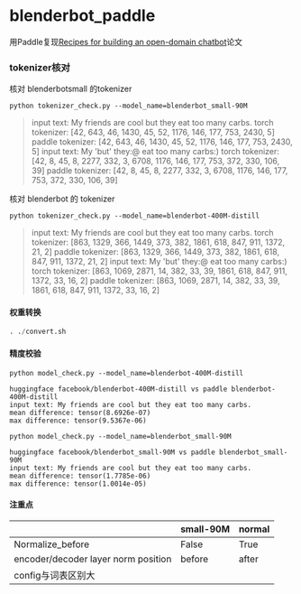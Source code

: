 # blenderbot_paddle

用Paddle复现[Recipes for building an open-domain chatbot](https://aclanthology.org/2021.eacl-main.24.pdf)论文

### tokenizer核对

核对 blenderbotsmall 的tokenizer

```
python tokenizer_check.py --model_name=blenderbot_small-90M
```

> input text: My friends are cool but they eat too many carbs.
> torch tokenizer:  [42, 643, 46, 1430, 45, 52, 1176, 146, 177, 753, 2430, 5]
> paddle tokenizer:  [42, 643, 46, 1430, 45, 52, 1176, 146, 177, 753, 2430, 5]
> input text: My 'but' they:@ eat too many carbs:)
> torch tokenizer:  [42, 8, 45, 8, 2277, 332, 3, 6708, 1176, 146, 177, 753, 372, 330, 106, 39]
> paddle tokenizer:  [42, 8, 45, 8, 2277, 332, 3, 6708, 1176, 146, 177, 753, 372, 330, 106, 39]

核对 blenderbot 的 tokenizer

```
python tokenizer_check.py --model_name=blenderbot-400M-distill
```

> input text: My friends are cool but they eat too many carbs.
> torch tokenizer:  [863, 1329, 366, 1449, 373, 382, 1861, 618, 847, 911, 1372, 21, 2]
> paddle tokenizer:  [863, 1329, 366, 1449, 373, 382, 1861, 618, 847, 911, 1372, 21, 2]
> input text: My 'but' they:@ eat too many carbs:)
> torch tokenizer:  [863, 1069, 2871, 14, 382, 33, 39, 1861, 618, 847, 911, 1372, 33, 16, 2]
> paddle tokenizer:  [863, 1069, 2871, 14, 382, 33, 39, 1861, 618, 847, 911, 1372, 33, 16, 2]

#### 权重转换

```python
. ./convert.sh
```

#### 精度校验

```shell
python model_check.py --model_name=blenderbot-400M-distill
```

```
huggingface facebook/blenderbot-400M-distill vs paddle blenderbot-400M-distill
input text: My friends are cool but they eat too many carbs.
mean difference: tensor(8.6926e-07)
max difference: tensor(9.5367e-06)
```

```shell
python model_check.py --model_name=blenderbot_small-90M
```

```
huggingface facebook/blenderbot_small-90M vs paddle blenderbot_small-90M
input text: My friends are cool but they eat too many carbs.
mean difference: tensor(1.7785e-06)
max difference: tensor(1.0014e-05)
```

#### 注重点

|                                     | small-90M | normal |
| ----------------------------------- | --------- | ------ |
| Normalize_before                    | False     | True   |
| encoder/decoder layer norm position | before    | after  |
| config与词表区别大                  |           |        |


